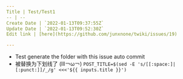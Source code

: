 ```yaml
---
Title | Test/Test1
-- | --
Create Date | `2022-01-13T09:37:55Z`
Update Date | `2022-01-13T09:52:30Z`
Edit link | [here](https://github.com/junxnone/twiki/issues/19)

---
```

- Test generate the folder with this issue auto commit
- 被替换为下划线了 (lll￢ω￢)  `POST_TITLE=$(sed -E 's/[[:space:]|[:punct:]]/_/g' <<<'${{ inputs.title }}')`

